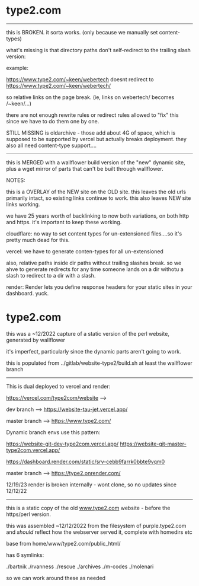 # type2.com


---

this is BROKEN.  it sorta works. (only because we manually set content-types)

what's missing is that directory paths don't self-redirect to the trailing slash version:

example:

https://www.type2.com/~keen/webertech
doesnt redirect to https://www.type2.com/~keen/webertech/

so relative links on the page break.  (ie, links on webertech/ becomes /~keen/...)

there are not enough rewrite rules or redirect rules allowed to "fix" this since we have to do them one by one.



STILL MISSING is oldarchive - those add about 4G of space, which is supposed to be supported by vercel but actually breaks deployment.   they also all need content-type support....


---

this is MERGED with a wallflower build version of the "new" dynamic site, plus a wget mirror of parts that can't be built through wallflower.




NOTES:

this is a OVERLAY of the NEW site on the OLD site.   this leaves the old urls primarily intact, so existing links continue to work.   this also leaves NEW site links working.

we have 25 years worth of backlinking to now both variations, on both http and https.    it's important to keep these working.



cloudflare:  no way to set content types for un-extensioned files....so it's pretty much dead for this.

vercel:  we have to generate conten-types for all un-extensioned

also, relative paths inside dir paths without trailing slashes break.  so we ahve to generate redirects for any time someone lands on a dir withotu a slash to redirect to a dir with a slash.


render:
Render lets you define response headers for your static sites in your dashboard.
yuck.





# type2.com

this was a ~12/2022 capture of a static version of the perl website, generated by wallflower

it's imperfect, particularly since the dynamic parts aren't going to work.


this is populated from ../gitlab/website-type2/build.sh
at least the wallflower branch


----




This is dual deployed to vercel and render:

https://vercel.com/type2com/website  -->

dev branch --> https://website-tau-jet.vercel.app/

master branch --> https://www.type2.com/

Dynamic branch envs use this pattern:

https://website-git-dev-type2com.vercel.app/
https://website-git-master-type2com.vercel.app/



https://dashboard.render.com/static/srv-cebb9farrk0bbte9vqm0

master branch --> https://type2.onrender.com/

12/19/23 render is broken internally - wont clone, so no updates since 12/12/22

----




this is a static copy of the old www.type2.com website - before the https/perl version.

this was assembled ~12/12/2022 from the filesystem of purple.type2.com and _should_ reflect how the webserver served it, complete with homedirs etc

base from home/www/type2.com/public_html/

has 6 symlinks:

./bartnik
./rvanness
./rescue
./archives
./m-codes
./molenari

so we can work around these as needed


